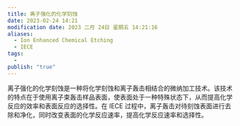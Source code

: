 ```yaml
---
title: 离子强化的化学刻蚀
date: 2023-02-24 14:21
modification date: 2023 二月 24日 星期五 14:21:16
aliases:
  - Ion Enhanced Chemical Etching
  - IECE
tags:
  - 
publish: "true"
---
```


离子强化的化学刻蚀是一种将化学刻蚀和离子轰击相结合的微纳加工技术。该技术的特点在于使用离子束轰击样品表面，使表面处于一种特殊状态下，从而提高化学反应的效率和表面反应的选择性。在 IECE 过程中，离子轰击对待刻蚀表面进行去除和净化，同时改变表面的化学反应速率，提高化学反应速率和选择性。
